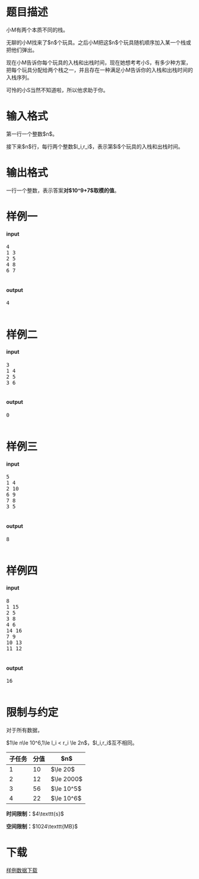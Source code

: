 # 题目描述

<p>小M有两个本质不同的栈。</p>
<p>无聊的小M找来了$n$个玩具。之后小M把这$n$个玩具随机顺序加入某一个栈或把他们弹出。</p>
<p>现在小M告诉你每个玩具的入栈和出栈时间，现在她想考考小S，有多少种方案，把每个玩具分配给两个栈之一，并且存在一种满足小M告诉你的入栈和出栈时间的入栈序列。</p>
<p>可怜的小S当然不知道啦，所以他求助于你。</p>

# 输入格式


<p>第一行一个整数$n$。</p>
<p>接下来$n$行，每行两个整数$l_i,r_i$，表示第$i$个玩具的入栈和出栈时间。</p>

# 输出格式


<p>一行一个整数，表示答案<strong>对$10^9+7$取模的值</strong>。</p>

# 样例一


<h4>input</h4>
<pre>4
1 3
2 5
4 8
6 7

</pre>

<h4>output</h4>
<pre>4

</pre>


# 样例二


<h4>input</h4>
<pre>3
1 4
2 5
3 6

</pre>

<h4>output</h4>
<pre>0

</pre>



# 样例三


<h4>input</h4>
<pre>5
1 4
2 10
6 9
7 8
3 5

</pre>

<h4>output</h4>
<pre>8

</pre>




# 样例四


<h4>input</h4>
<pre>8
1 15
2 5
3 8
4 6
14 16
7 9
10 13
11 12

</pre>

<h4>output</h4>
<pre>16

</pre>



# 限制与约定


<p>对于所有数据，</p>
<p>$1\le n\le 10^6,1\le l_i &lt; r_i \le 2n$，$l_i,r_i$互不相同。</p>
<div class="table-responsive">
 <table class="table table-bordered table-text-center table-vertical-middle"><thead><tr><th>子任务</th>
    <th>分值</th>
    <th>$n$</th>
   </tr></thead><tbody><tr><td>1</td>
    <td>10</td>
    <td>$\le 20$</td>
   </tr><tr><td>2</td>
    <td>12</td>
    <td>$\le 2000$</td>
   </tr><tr><td>3</td>
    <td>56</td>
    <td>$\le 10^5$</td>
   </tr><tr><td>4</td>
    <td>22</td>
    <td>$\le 10^6$</td>
   </tr></tbody></table></div>

<p><strong>时间限制：</strong>$4\texttt{s}$</p>
<p><strong>空间限制：</strong>$1024\texttt{MB}$</p>

# 下载


<p><a href="http://uoj.ac/download.php?type=problem&amp;id=356">样例数据下载</a></p>
